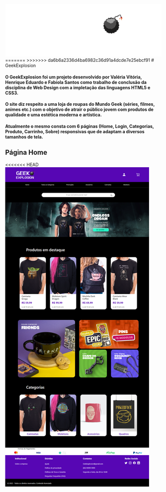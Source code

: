 
<img src="PROJETO-WEB-DESIGN\IMG\Icones\Geek.svg">
=======
>>>>>>> da6b6a2336d4ba6982c36d91a4dcde7e25ebcf91
# GeekExplosion
 
#### O GeekExplosion foi um projeto desenvolvido por Valéria Vitória, Henrique Eduardo e Fabíola Santos como trabalho de conclusão da disciplina de Web Design com a impletação das linguagens HTML5 e CSS3.

#### O site diz respeito a uma loja de roupas do Mundo Geek (séries, filmes, animes etc.) com o objetivo de atrair o público jovem com produtos de qualidade e uma estética moderna e artística.

#### Atualmente o mesmo consta com 6 páginas (Home, Login, Categorias, Produto, Carrinho, Sobre) responsivas que de adaptam a diversos tamanhos de tela.

## Página Home
<<<<<<< HEAD
<img src="SCREENSHOTS SITE\127.0.0.1_5501_HOME_index.html.png">
